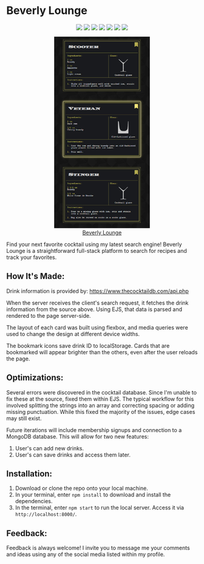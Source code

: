 # Beverly Lounge

<p align="center">
    <img src="https://img.shields.io/static/v1?label=|&message=HTML5&color=a33550&style=plastic&logo=html5"/>
    <img src="https://img.shields.io/static/v1?label=|&message=CSS3&color=a33550&style=plastic&logo=css3"/>
<!--     <img src="https://img.shields.io/static/v1?label=|&message=SASS&color=2b625f&style=plastic&logo=sass"/> -->
<!--     <img src="https://img.shields.io/static/v1?label=|&message=BOOTSTRAP&color=316c5e&style=plastic&logo=bootstrap"/> -->
    <img src="https://img.shields.io/static/v1?label=|&message=JAVASCRIPT&color=a33550&style=plastic&logo=javascript"/>
    <img src="https://img.shields.io/static/v1?label=|&message=NODE.JS&color=35a34d&style=plastic&logo=node.js"/>
    <img src="https://img.shields.io/static/v1?label=|&message=EXPRESS&color=35a34d&style=plastic&logo=express"/>
    <img src="https://img.shields.io/static/v1?label=|&message=EJS&color=35a34d&style=plastic&logo=ejs"/>
    <!-- <img src="https://img.shields.io/static/v1?label=|&message=REACT.JS&color=35a34d&style=plastic&logo=react"/> -->
    <!-- <img src="https://img.shields.io/static/v1?label=|&message=REACT.NATIVE&color=35a34d&style=plastic&logo=react"/> -->
<!--     <img src="https://img.shields.io/static/v1?label=|&message=TYPESCRIPT&color=4a935c&style=plastic&logo=typescript"/> -->
<!--     <img src="https://img.shields.io/static/v1?label=|&message=PYTHON&color=52985b&style=plastic&logo=python"/> -->
<!--     <img src="https://img.shields.io/static/v1?label=|&message=JAVA&color=cdf998&style=plastic&logo=java"/> -->
<!--     <img src="https://img.shields.io/static/v1?label=|&message=SOLIDITY&color=8fbc56&style=plastic&logo=solidity"/> -->
<!--     <img src="https://img.shields.io/static/v1?label=|&message=SELENIUM&color=cdf998&style=plastic&logo=selenium"/> -->
<!--     <img src="https://img.shields.io/static/v1?label=|&message=AWS&color=98bf53&style=plastic&logo=amazon"/> -->
<!--     <img src="https://img.shields.io/static/v1?label=|&message=WORDPRESS&color=cdd148&style=plastic&logo=wordpress"/> -->
<!--     <img src="https://img.shields.io/static/v1?label=|&message=ADOBE&color=98bf53&style=plastic&logo=adobe"/> -->
    <!-- <img src="https://img.shields.io/static/v1?label=|&message=MONGO-DB&color=359ba3&style=plastic&logo=mongodb"/> -->
<!--     <img src="https://img.shields.io/static/v1?label=|&message=WEBPACK&color=bbb111&style=plastic&logo=webpack"/> -->
<!--     <img src="https://img.shields.io/static/v1?label=|&message=LINUX&color=bbb111&style=plastic&logo=linux"/> -->
    <img src="https://img.shields.io/static/v1?label=|&message=GIT&color=359ba3&style=plastic&logo=git"/>
<!--     <img src="https://img.shields.io/static/v1?label=|&message=FIREBASE&color=cbb148&style=plastic&logo=firebase"/> -->
</p>

<p align="center">
    <a target="_blank" href="https://beverlylounge.onrender.com/"><img width="50%" src="https://github.com/RobinHerzig/RobinHerzig/blob/main/images/goldengobletlounge.jpg"></a>
    <br>
    <a align="center" target="_blank" href="https://beverlylounge.onrender.com/">Beverly Lounge</a>
</p>

Find your next favorite cocktail using my latest search engine! Beverly Lounge is a straightforward full-stack platform to search for recipes and track your favorites.

## How It's Made:

Drink information is provided by: https://www.thecocktaildb.com/api.php

When the server receives the client's search request, it fetches the drink information from the source above. Using EJS, that data is parsed and rendered to the page server-side.

The layout of each card was built using flexbox, and media queries were used to change the design at different device widths.

The bookmark icons save drink ID to localStorage. Cards that are bookmarked will appear brighter than the others, even after the user reloads the page.

## Optimizations:

Several errors were discovered in the cocktail database. Since I'm unable to fix these at the source, fixed them within EJS. The typical workflow for this involved splitting the strings into an array and correcting spacing or adding missing punctuation. While this fixed the majority of the issues, edge cases may still exist.

Future iterations will include membership signups and connection to a MongoDB database. This will allow for two new features:
1. User's can add new drinks.
2. User's can save drinks and access them later.

## Installation:

1. Download or clone the repo onto your local machine.
2. In your terminal, enter `npm install` to download and install the dependencies.
3. In the terminal, enter `npm start` to run the local server. Access it via `http://localhost:8000/`.

## Feedback:

Feedback is always welcome! I invite you to message me your comments and ideas using any of the social media listed within my profile.